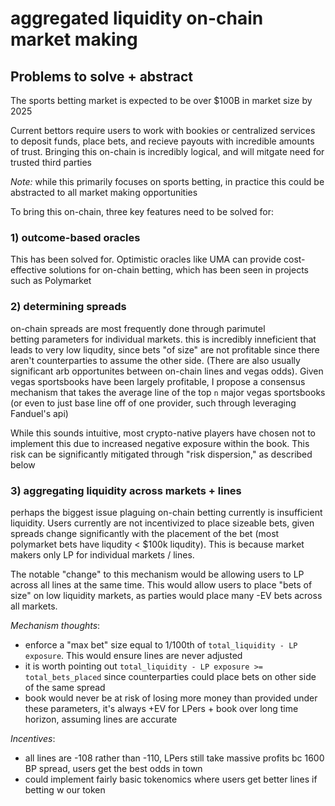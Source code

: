 # aggregated liquidity on-chain market making

## Problems to solve + abstract

The sports betting market is expected to be over $100B in market size by 2025 

Current bettors require users to work with bookies or centralized services to deposit
funds, place bets, and recieve payouts with incredible amounts of trust. Bringing this
on-chain is incredibly logical, and will mitgate need for trusted third parties

*Note:* while this primarily focuses on sports betting, in practice this could be abstracted
to all market making opportunities

To bring this on-chain, three key features need to be solved for:

### 1) outcome-based oracles

This has been solved for. Optimistic oracles like UMA can provide cost-effective solutions
for on-chain betting, which has been seen in projects such as Polymarket 

### 2) determining spreads

on-chain spreads are most frequently done through parimutel betting parameters for individual markets.
this is incredibly inneficient that leads to very low liqudity, since bets "of size" are not profitable since
there aren't counterparties to assume the other side. (There are also usually significant arb opportunites
between on-chain lines and vegas odds). Given vegas sportsbooks have been largely profitable, I propose 
a consensus mechanism that takes the average line of the top `n` major vegas sportsbooks 
(or even to just base line off of one provider, such through leveraging Fanduel's api)

While this sounds intuitive, most crypto-native players have chosen not to implement this due to increased
negative exposure within the book. This risk can be significantly mitigated through "risk dispersion," as
described below
 
### 3) aggregating liquidity across markets + lines 

perhaps the biggest issue plaguing on-chain betting currently is insufficient liquidity.
Users currently are not incentivized to place sizeable bets, given spreads change significantly
with the placement of the bet (most polymarket bets have liqudity < $100k liqudity). This is because
market makers only LP for individual markets / lines. 

The notable "change" to this mechanism would be allowing users to LP across all lines at the same time.
This would allow users to place "bets of size" on low liquidity markets, as parties would place many
-EV bets across all markets.

*Mechanism thoughts*:
- enforce a "max bet" size equal to 1/100th of `total_liquidity - LP exposure`. This would ensure lines are never adjusted
- it is worth pointing out `total_liquidity - LP exposure >= total_bets_placed` since counterparties could place bets on other side of the same spread
- book would never be at risk of losing more money than provided under these parameters, it's always +EV for LPers + book over long time horizon, assuming lines are accurate

*Incentives*:
- all lines are -108 rather than -110, LPers still take massive profits bc 1600 BP spread, users get the best
odds in town
- could implement fairly basic tokenomics where users get better lines if betting w our token
